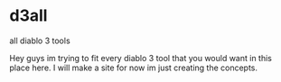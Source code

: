 # d3all

all diablo 3 tools

Hey guys im trying to fit every diablo 3 tool that you
would want in this place here. I will make a site for
now im just creating the concepts.
